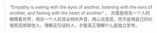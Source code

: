 > "Empathy is seeing with the eyes of another, listening with the ears of another, and feeling with the heart of another" 。
> 共情是用另一个人的眼睛看世界，用另一个人的耳朵倾听声音，用心去感受。而不是用自己的价值观去绑架他人。理解这句话的人，才能真正理解什么是独立思考。

